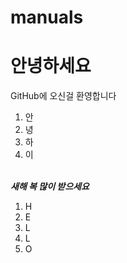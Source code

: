 # manuals

  <h1>안녕하세요</h1>
  <p>GitHub에 오신걸 환영합니다</p>
  

  <ol>
    <li>안</li>
    <li>녕</li>
    <li>하</li>
    <li>이</li>
  </ol>

<br><b><i>새해 복 많이 받으세요 </i></b>


1. H
2. E
3. L
4. L
5. O
